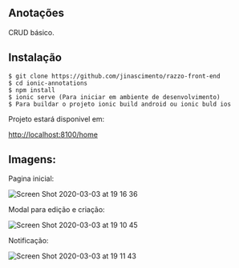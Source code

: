 ## Anotações

CRUD básico.

## Instalação

    $ git clone https://github.com/jinascimento/razzo-front-end
    $ cd ionic-annotations
    $ npm install
    $ ionic serve (Para iniciar em ambiente de desenvolvimento)
    $ Para buildar o projeto ionic build android ou ionic buld ios

Projeto estará disponivel em:

[http://localhost:8100/home](http://localhost:8100/home)

## Imagens:

Pagina inicial:

![Screen Shot 2020-03-03 at 19 16 36](https://user-images.githubusercontent.com/25302676/75825136-916a8e80-5d83-11ea-8bbb-f2444a86d2f2.png)


Modal para edição e criação:

![Screen Shot 2020-03-03 at 19 10 45](https://user-images.githubusercontent.com/25302676/75824675-b4487300-5d82-11ea-89b6-d5c4d55b88d9.png)

Notificação:

![Screen Shot 2020-03-03 at 19 11 43](https://user-images.githubusercontent.com/25302676/75824751-d7732280-5d82-11ea-9314-cc7e0d976c04.png)




